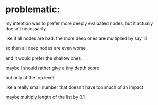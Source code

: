 # problematic:
my intention was to prefer more deeply evaluated nodes, but it actually doesn't necessarily.

like if all nodes are bad. the more deep ones are multiplied by say 1.1

so then all deep nodes are even worse

and it would prefer the shallow ones

maybe I should rather give a tiny depth score

but only at the top level

like a really small number that doesn't have too much of an impact

maybe multiply length of the list by 0.1